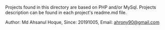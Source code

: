 Projects found in this directory are based on PHP and/or MySql. Projects description can be found in each project's readme.md file.

Author: Md Ahsanul Hoque,
Since: 20191005,
Email: ahrony90@gmail.com